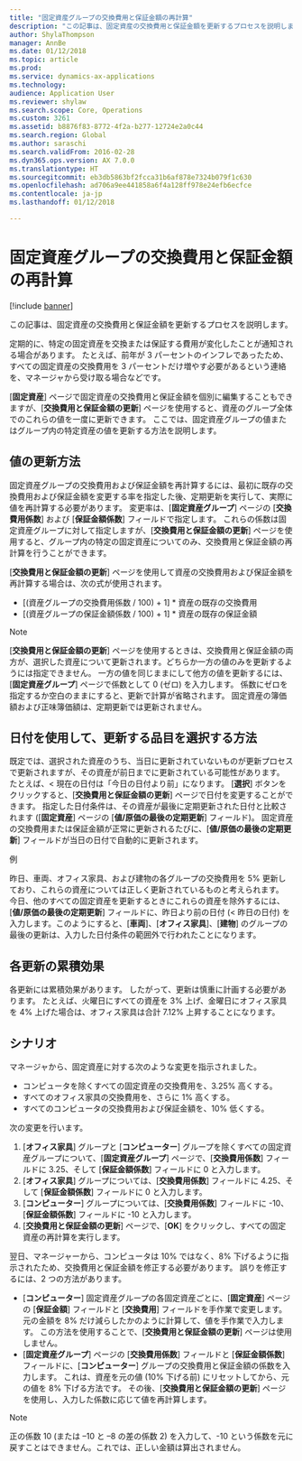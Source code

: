 ```yaml
---
title: "固定資産グループの交換費用と保証金額の再計算"
description: "この記事は、固定資産の交換費用と保証金額を更新するプロセスを説明します。"
author: ShylaThompson
manager: AnnBe
ms.date: 01/12/2018
ms.topic: article
ms.prod: 
ms.service: dynamics-ax-applications
ms.technology: 
audience: Application User
ms.reviewer: shylaw
ms.search.scope: Core, Operations
ms.custom: 3261
ms.assetid: b8876f83-8772-4f2a-b277-12724e2a0c44
ms.search.region: Global
ms.author: saraschi
ms.search.validFrom: 2016-02-28
ms.dyn365.ops.version: AX 7.0.0
ms.translationtype: HT
ms.sourcegitcommit: eb3db5863bf2fcca31b6af878e7324b079f1c630
ms.openlocfilehash: ad706a9ee441858a6f4a128ff978e24efb6ecfce
ms.contentlocale: ja-jp
ms.lasthandoff: 01/12/2018

---
```


# <a name="recalculate-replacement-costs-and-insured-values-for-fixed-asset-groups"></a>固定資産グループの交換費用と保証金額の再計算

[!include [banner](../includes/banner.md)]

この記事は、固定資産の交換費用と保証金額を更新するプロセスを説明します。

定期的に、特定の固定資産を交換または保証する費用が変化したことが通知される場合があります。 たとえば、前年が 3 パーセントのインフレであったため、すべての固定資産の交換費用を 3 パーセントだけ増やす必要があるという連絡を、マネージャから受け取る場合などです。 

[**固定資産**] ページで固定資産の交換費用と保証金額を個別に編集することもできますが、[**交換費用と保証金額の更新**] ページを使用すると、資産のグループ全体でのこれらの値を一度に更新できます。 ここでは、固定資産グループの値またはグループ内の特定資産の値を更新する方法を説明します。

## <a name="how-values-are-updated"></a>値の更新方法
固定資産グループの交換費用および保証金額を再計算するには、最初に既存の交換費用および保証金額を変更する率を指定した後、定期更新を実行して、実際に値を再計算する必要があります。 変更率は、[**固定資産グループ**] ページの [**交換費用係数**] および [**保証金額係数**] フィールドで指定します。 これらの係数は固定資産グループに対して指定しますが、[**交換費用と保証金額の更新**] ページを使用すると、グループ内の特定の固定資産についてのみ、交換費用と保証金額の再計算を行うことができます。 

[**交換費用と保証金額の更新**] ページを使用して資産の交換費用および保証金額を再計算する場合は、次の式が使用されます。

-   \[(資産グループの交換費用係数 / 100) + 1\] \* 資産の既存の交換費用
-   \[(資産グループの保証金額係数 / 100) + 1\] \* 資産の既存の保証金額

> [!NOTE] 
> [**交換費用と保証金額の更新**] ページを使用するときは、交換費用と保証金額の両方が、選択した資産について更新されます。どちらか一方の値のみを更新するようには指定できません。 一方の値を同じままにして他方の値を更新するには、[**固定資産グループ**] ページで係数として 0 (ゼロ) を入力します。 係数にゼロを指定するか空白のままにすると、更新で計算が省略されます。 固定資産の簿価額および正味簿価額は、定期更新では更新されません。 

## <a name="how-to-use-a-date-to-select-which-items-to-update"></a>日付を使用して、更新する品目を選択する方法
既定では、選択された資産のうち、当日に更新されていないものが更新プロセスで更新されますが、その資産が前日までに更新されている可能性があります。 たとえば、&lt; 現在の日付は「今日の日付より前」になります。 [**選択**] ボタンをクリックすると、[**交換費用と保証金額の更新**] ページで日付を変更することができます。 指定した日付条件は、その資産が最後に定期更新された日付と比較されます ([**固定資産**] ページの [**値/原価の最後の定期更新**] フィールド)。 固定資産の交換費用または保証金額が正常に更新されるたびに、[**値/原価の最後の定期更新**] フィールドが当日の日付で自動的に更新されます。 

例 

昨日、車両、オフィス家具、および建物の各グループの交換費用を 5% 更新しており、これらの資産については正しく更新されているものと考えられます。 今日、他のすべての固定資産を更新するときにこれらの資産を除外するには、[**値/原価の最後の定期更新**] フィールドに、昨日より前の日付 (&lt; 昨日の日付) を入力します。このようにすると、[**車両**]、[**オフィス家具**]、[**建物**] のグループの最後の更新は、入力した日付条件の範囲外で行われたことになります。

## <a name="cumulative-effect-of-each-update"></a>各更新の累積効果
各更新には累積効果があります。 したがって、更新は慎重に計画する必要があります。 たとえば、火曜日にすべての資産を 3% 上げ、金曜日にオフィス家具を 4% 上げた場合は、オフィス家具は合計 7.12% 上昇することになります。

## <a name="scenario"></a>シナリオ
マネージャから、固定資産に対する次のような変更を指示されました。
-   コンピュータを除くすべての固定資産の交換費用を、3.25% 高くする。
-   すべてのオフィス家具の交換費用を、さらに 1% 高くする。
-   すべてのコンピュータの交換費用および保証金額を、10% 低くする。

次の変更を行います。
1.  [**オフィス家具**] グループと [**コンピューター**] グループを除くすべての固定資産グループについて、[**固定資産グループ**] ページで、[**交換費用係数**] フィールドに 3.25、そして [**保証金額係数**] フィールドに 0 と入力します。
2.  [**オフィス家具**] グループについては、[**交換費用係数**] フィールドに 4.25、そして [**保証金額係数**] フィールドに 0 と入力します。
3.  [**コンピューター**] グループについては、[**交換費用係数**] フィールドに -10、[**保証金額係数**] フィールドに -10 と入力します。
4.  [**交換費用と保証金額の更新**] ページで、[**OK**] をクリックし、すべての固定資産の再計算を実行します。

翌日、マネージャーから、コンピュータは 10% ではなく、8% 下げるように指示されたため、交換費用と保証金額を修正する必要があります。 誤りを修正するには、2 つの方法があります。
-   [**コンピューター**] 固定資産グループの各固定資産ごとに、[**固定資産**] ページの [**保証金額**] フィールドと [**交換費用**] フィールドを手作業で変更します。 元の金額を 8% だけ減らしたかのように計算して、値を手作業で入力します。 この方法を使用することで、[**交換費用と保証金額の更新**] ページは使用しません。
-   [**固定資産グループ**] ページの [**交換費用係数**] フィールドと [**保証金額係数**] フィールドに、[**コンピューター**] グループの交換費用と保証金額の係数を入力します。 これは、資産を元の値 (10% 下げる前) にリセットしてから、元の値を 8% 下げる方法です。 その後、[**交換費用と保証金額の更新**] ページを使用し、入力した係数に応じて値を再計算します。

> [!NOTE]  
> 正の係数 10 (または –10 と –8 の差の係数 2) を入力して、-10 という係数を元に戻すことはできません。これでは、正しい金額は算出されません。 






